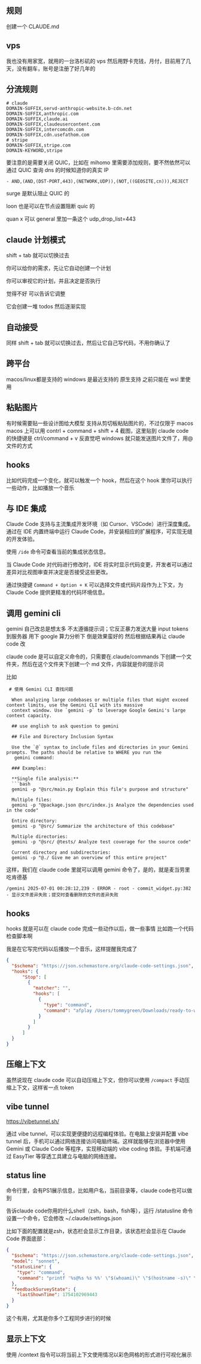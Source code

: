## 规则

创建一个 CLAUDE.md

## vps

我也没有用家宽，就用的一台洛杉矶的 vps 然后用野卡充钱，月付，目前用了几天，没有翻车，账号是注册了好几年的

## 分流规则

```
# claude
DOMAIN-SUFFIX,servd-anthropic-website.b-cdn.net
DOMAIN-SUFFIX,anthropic.com
DOMAIN-SUFFIX,claude.ai
DOMAIN-SUFFIX,claudeusercontent.com
DOMAIN-SUFFIX,intercomcdn.com
DOMAIN-SUFFIX,cdn.usefathom.com
# stripe
DOMAIN-SUFFIX,stripe.com
DOMAIN-KEYWORD,stripe
```

要注意的是需要关闭 QUIC，比如在 mihomo 里需要添加规则，要不然依然可以通过 QUIC 查询 dns 的时候知道你的真实 IP

`- AND,(AND,(DST-PORT,443),(NETWORK,UDP)),(NOT,((GEOSITE,cn))),REJECT`

surge 是默认阻止 QUIC 的

loon 也是可以在节点设置阻断 quic 的

quan x 可以 general 里加一条这个
udp_drop_list=443

## claude 计划模式

shift + tab 就可以切换过去

你可以给你的需求，先让它自动创建一个计划

你可以审视它的计划，并且决定是否执行

觉得不好 可以告诉它调整

它会创建一堆 todos 然后逐渐实现

## 自动接受

同样 shift + tab 就可以切换过去，然后让它自己写代码，不用你确认了

## 跨平台

macos/linux都是支持的
windows 是最近支持的 原生支持 之前只能在 wsl 里使用

## 粘贴图片
有时候需要贴一些设计图给大模型
支持从剪切板粘贴图片的，不过仅限于 macos
macos 上可以用 contrl + command + shift + 4 截图，这里贴到 claude code 的快捷键是 ctrl/command + v
反直觉吧
windows 就只能发送图片文件了，用@文件的方式


## hooks

比如代码完成一个变化，就可以触发一个 hook，然后在这个 hook 里你可以执行一些动作，比如播放一个音乐


## 与 IDE 集成
Claude Code 支持与主流集成开发环境（如 Cursor、VSCode）进行深度集成。通过在 IDE 内置终端中运行 Claude Code，并安装相应的扩展程序，可实现无缝的开发体验。

使用 `/ide` 命令可查看当前的集成状态信息。

当 Claude Code 对代码进行修改时，IDE 将实时显示代码变更，开发者可以通过差异对比视图审查并决定是否接受这些更改。

通过快捷键 `Command + Option + K` 可以选择文件或代码片段作为上下文，为 Claude Code 提供更精准的代码环境信息。

## 调用 gemini cli
gemini 自己改总是想太多 不太遵循提示词；它反正暴力发送大量 input tokens 到服务器 用下 google 算力分析下 倒是效果蛮好的
然后根据结果再让 claude code 改

claude code 是可以自定义命令的，只需要在.claude/commands 下创建一个文件夹，然后在这个文件夹下创建一个 md 文件，内容就是你的提示词

比如
```
 # 使用 Gemini CLI 查找问题

  When analyzing large codebases or multiple files that might exceed context limits, use the Gemini CLI with its massive
  context window. Use `gemini -p` to leverage Google Gemini's large context capacity.

  ## use english to ask question to gemini

  ## File and Directory Inclusion Syntax

  Use the `@` syntax to include files and directories in your Gemini prompts. The paths should be relative to WHERE you run the
   gemini command:

  ### Examples:

  **Single file analysis:**
  ```bash
  gemini -p "@src/main.py Explain this file's purpose and structure"

  Multiple files:
  gemini -p "@package.json @src/index.js Analyze the dependencies used in the code"

  Entire directory:
  gemini -p "@src/ Summarize the architecture of this codebase"

  Multiple directories:
  gemini -p "@src/ @tests/ Analyze test coverage for the source code"

  Current directory and subdirectories:
  gemini -p "@./ Give me an overview of this entire project"
```

这样，我们在 claude code 里就可以调用 gemini 命令了，是的，就是麦当劳里吃肯德基

`/gemini 2025-07-01 00:28:12,239 - ERROR - root - commit_widget.py:382 - 显示文件差异失败；提交时查看删除的文件的差异失败`

## hooks

hooks 就是可以在 claude code 完成一些动作以后，做一些事情
比如跑一个代码检查脚本啊

我是在它写完代码以后播放一个音乐，这样提醒我完成了

```json
{
  "$schema": "https://json.schemastore.org/claude-code-settings.json",
  "hooks": {
      "Stop": [
        {
          "matcher": "",
          "hooks": [
            {
              "type": "command",
              "command": "afplay /Users/tommygreen/Downloads/ready-to-work-101soundboards.mp3"
            }
          ]
        }
      ]
  }
}
```

## 压缩上下文

虽然说现在 claude code 可以自动压缩上下文，但你可以使用 `/compact` 手动压缩上下文，这样省一点 token


## vibe tunnel

https://vibetunnel.sh/

通过 vibe tunnel，可以实现更便捷的远程编程体验。在电脑上安装并配置 vibe tunnel 后，手机可以通过网络连接访问电脑终端。这样就能够在浏览器中使用 Gemini 或 Claude Code 等程序，实现移动端的 vibe coding 体验。手机端可通过 EasyTier 等穿透工具建立与电脑的网络连接。

## status line

命令行里，会有PS1展示信息，比如用户名，当前目录等，claude code也可以做到

告诉claude code你用的什么shell（zsh，bash，fish等），运行 /statusline 命令 设置一个命令，它会修改 ~/.claude/settings.json

比如下面的配置就是zsh，状态栏会显示工作目录，该状态栏会显示在 Claude Code 界面底部：

```json
{
  "$schema": "https://json.schemastore.org/claude-code-settings.json",
  "model": "sonnet",
  "statusLine": {
    "type": "command",
    "command": "printf '%s@%s %s %%' \"$(whoami)\" \"$(hostname -s)\" \"$(basename \"$(pwd)\")\""
  },
  "feedbackSurveyState": {
    "lastShownTime": 1754102969443
  }
}
```

这个有用，尤其是你多个工程同步进行的时候

## 显示上下文

使用 /context 指令可以将当前上下文使用情况以彩色网格的形式进行可视化展示